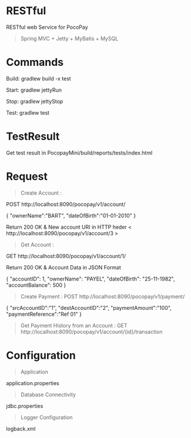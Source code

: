 # RESTful
RESTful web Service for PocoPay

> Spring MVC + Jetty + MyBatis + MySQL

# Commands
Build:	 gradlew build -x test

Start:	 gradlew jettyRun

Stop:	 gradlew jettyStop

Test:	 gradlew test

# TestResult
Get test result in PocopayMini/build/reports/tests/index.html

# Request
> Create Account :

POST http://localhost:8090/pocopay/v1/account/

{
    "ownerName":"BART",
    "dateOfBirth":"01-01-2010"
}

Return 200 OK & New account URI in HTTP heder < http://localhost:8090/pocopay/v1/account/3 >

> Get Account :

GET http://localhost:8090/pocopay/v1/account/1/

Return 200 OK & Account Data in JSON Format

{
  "accountID": 1,
  "ownerName": "PAYEL",
  "dateOfBirth": "25-11-1982",
  "accountBalance": 500
}


> Create Payment :
POST http://localhost:8090/pocopay/v1/payment/

{
  "srcAccountID":"1",
  "destAccountID":"2",
  "paymentAmount":"100",
  "paymentReference":"Ref 01"
}

> Get Payment History from an Account :
GET http://localhost:8090/pocopay/v1/account/{id}/transaction

# Configuration
> Application 

application.properties

> Database Connectivity 

jdbc.properties

> Logger Configuration

logback.xml

